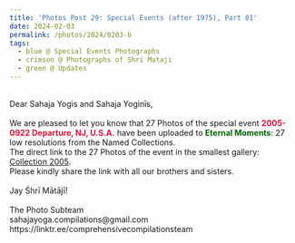 ```yaml
---
title: 'Photos Post 29: Special Events (after 1975), Part 01'
date: 2024-02-03
permalink: /photos/2024/0203-b
tags:
  - blue @ Special Events Photographs
  - crimson @ Photographs of Shri Mataji
  - green @ Updates
---
```


<p>
<br>
Dear Sahaja Yogis and Sahaja Yoginīs,<br>
<br>
We are pleased to let you know that 27 Photos of the special event <font color="Crimson"><b>2005-0922 Departure, NJ, U.S.A.</b></font> have been uploaded to <font color="DarkGreen"><b>Eternal Moments</b></font>: 27 low resolutions from the Named Collections.<br>
The direct link to the 27 Photos of the event in the smallest gallery: <a href="https://eternalmoments.smugmug.com/Collections/Alan-Wherry-Collection/2005">Collection 2005</a>.<br>
Please kindly share the link with all our brothers and sisters.<br>
<br>
Jay Śhrī Mātājī!<br>
<br>
The Photo Subteam<br>
sahajayoga.compilations@gmail.com<br>
https://linktr.ee/comprehensivecompilationsteam
</p>
